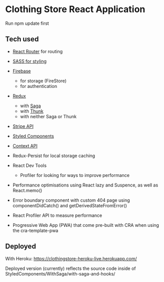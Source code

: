 # Clothing Store React Application
Run npm update first

## Tech used

- [React Router](https://v5.reactrouter.com/web/guides/quick-start) for routing 

- [SASS for styling](https://www.npmjs.com/package/sass) 

- [Firebase](https://www.npmjs.com/package/firebase)
    - for storage (FireStore)
    - for authentication

- [Redux](https://www.npmjs.com/package/redux)
    - with [Saga](https://redux-saga.js.org/)
    - with [Thunk](https://github.com/reduxjs/redux-thunk)
    - with neither Saga or Thunk

- [Stripe API](https://stripe.com/docs/stripe-js/react)

- [Styled Components](https://styled-components.com/) 

- [Context API](https://reactjs.org/docs/context.html)

- Redux-Persist for local storage caching

- React Dev Tools 
    - Profiler for looking for ways to improve performance

- Performance optimisations using React lazy and Suspence, as well as React.memo()

- Error boundary component with custom 404 page using componentDidCatch() and getDerivedStateFromError()

- React Profiler API to measure performance

- Progressive Web App (PWA) that come pre-built with CRA when using the cra-template-pwa

## Deployed

With Heroku: https://clothingstore-heroku-live.herokuapp.com/ 

Deployed version (currently) reflects the source code inside of StyledComponents/WithSaga/with-saga-and-hooks/